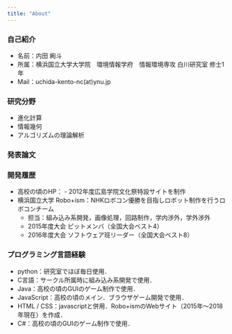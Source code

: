 ```yaml
---
title: "About"
---
```


### 自己紹介
- 名前：内田 絢斗
- 所属：横浜国立大学大学院　環境情報学府　情報環境専攻 白川研究室 修士1年
- Mail：uchida-kento-nc(at)ynu.jp

### 研究分野
- 進化計算
- 情報幾何
- アルゴリズムの理論解析

### 発表論文

### 開発履歴
- 高校の頃のHP：
		- 2012年度広島学院文化祭特設サイトを制作
- 横浜国立大学 Robo+ism：NHKロボコン優勝を目指しロボット制作を行うロボコンチーム
    - 担当：組み込み系開発，画像処理，回路制作，学内渉外，学外渉外
    - 2015年度大会 ピットメンバ（全国大会ベスト4）
    - 2016年度大会 ソフトウェア班リーダー（全国大会ベスト8）

### プログラミング言語経験
- python：研究室でほぼ毎日使用．
- C言語：サークル所属時に組み込み系開発で使用．
- Java：高校の頃のGUIのゲーム制作で使用．
- JavaScript：高校の頃のメイン．ブラウザゲーム開発で使用．
- HTML / CSS：javascriptと併用．Robo+ismのWebサイト（2015年〜2018年現在）を作成．
- C#：高校の頃のGUIのゲーム制作で使用．
